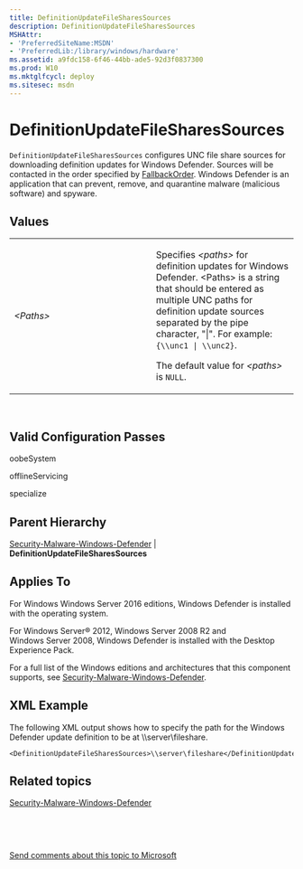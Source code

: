 ```yaml
---
title: DefinitionUpdateFileSharesSources
description: DefinitionUpdateFileSharesSources
MSHAttr:
- 'PreferredSiteName:MSDN'
- 'PreferredLib:/library/windows/hardware'
ms.assetid: a9fdc158-6f46-44bb-ade5-92d3f0837300
ms.prod: W10
ms.mktglfcycl: deploy
ms.sitesec: msdn
---
```


# DefinitionUpdateFileSharesSources


`DefinitionUpdateFileSharesSources` configures UNC file share sources for downloading definition updates for Windows Defender. Sources will be contacted in the order specified by [FallbackOrder](security-malware-windows-defenderfallbackorder.md). Windows Defender is an application that can prevent, remove, and quarantine malware (malicious software) and spyware.

## Values


<table>
<colgroup>
<col width="50%" />
<col width="50%" />
</colgroup>
<tbody>
<tr class="odd">
<td><p><em>&lt;Paths&gt;</em></p></td>
<td><p>Specifies <em>&lt;paths&gt;</em> for definition updates for Windows Defender. &lt;Paths&gt; is a string that should be entered as multiple UNC paths for definition update sources separated by the pipe character, &quot;|&quot;. For example: <code>{\\unc1 | \\unc2}</code>.</p>
<p>The default value for <em>&lt;paths&gt;</em> is <code>NULL</code>.</p></td>
</tr>
</tbody>
</table>

 

## Valid Configuration Passes


oobeSystem

offlineServicing

specialize

## Parent Hierarchy


[Security-Malware-Windows-Defender](security-malware-windows-defender-win7-security-malware-windows-defender.md) | **DefinitionUpdateFileSharesSources**

## Applies To


For Windows Windows Server 2016 editions, Windows Defender is installed with the operating system.

For Windows Server® 2012, Windows Server 2008 R2 and Windows Server 2008, Windows Defender is installed with the Desktop Experience Pack.

For a full list of the Windows editions and architectures that this component supports, see [Security-Malware-Windows-Defender](security-malware-windows-defender-win7-security-malware-windows-defender.md).

## XML Example


The following XML output shows how to specify the path for the Windows Defender update definition to be at \\\\server\\fileshare.

``` syntax
<DefinitionUpdateFileSharesSources>\\server\fileshare</DefinitionUpdateFileSharesSources>
```

## Related topics


[Security-Malware-Windows-Defender](security-malware-windows-defender-win7-security-malware-windows-defender.md)

 

 

[Send comments about this topic to Microsoft](mailto:wsddocfb@microsoft.com?subject=Documentation%20feedback%20%5Bp_unattend\p_unattend%5D:%20DefinitionUpdateFileSharesSources%20%20RELEASE:%20%2810/3/2016%29&body=%0A%0APRIVACY%20STATEMENT%0A%0AWe%20use%20your%20feedback%20to%20improve%20the%20documentation.%20We%20don't%20use%20your%20email%20address%20for%20any%20other%20purpose,%20and%20we'll%20remove%20your%20email%20address%20from%20our%20system%20after%20the%20issue%20that%20you're%20reporting%20is%20fixed.%20While%20we're%20working%20to%20fix%20this%20issue,%20we%20might%20send%20you%20an%20email%20message%20to%20ask%20for%20more%20info.%20Later,%20we%20might%20also%20send%20you%20an%20email%20message%20to%20let%20you%20know%20that%20we've%20addressed%20your%20feedback.%0A%0AFor%20more%20info%20about%20Microsoft's%20privacy%20policy,%20see%20http://privacy.microsoft.com/default.aspx. "Send comments about this topic to Microsoft")






